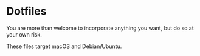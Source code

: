 # Dotfiles

You are more than welcome to incorporate anything you want, but do so at your own risk.

These files target macOS and Debian/Ubuntu.